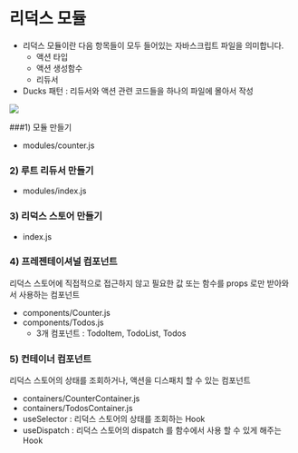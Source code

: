 # 리덕스 모듈

* 리덕스 모듈이란 다음 항목들이 모두 들어있는 자바스크립트 파일을 의미합니다.
  - 액션 타입
  - 액션 생성함수
  - 리듀서
* Ducks 패턴 : 리듀서와 액션 관련 코드들을 하나의 파일에 몰아서 작성

![](C:\Users\haeri\Desktop\development\TIL\React\images\redux.png)

###1) 모듈 만들기

* modules/counter.js

### 2) 루트 리듀서 만들기

* modules/index.js

### 3) 리덕스 스토어 만들기

* index.js

### 4) 프레젠테이셔널 컴포넌트

리덕스 스토어에 직접적으로 접근하지 않고 필요한 값 또는 함수를 props 로만 받아와서 사용하는 컴포넌트

* components/Counter.js
* components/Todos.js
  * 3개 컴포넌트 : TodoItem, TodoList, Todos

### 5) 컨테이너 컴포넌트

리덕스 스토어의 상태를 조회하거나, 액션을 디스패치 할 수 있는 컴포넌트

* containers/CounterContainer.js
* containers/TodosContainer.js 
* useSelector : 리덕스 스토어의 상태를 조회하는 Hook
* useDispatch : 리덕스 스토어의 dispatch 를 함수에서 사용 할 수 있게 해주는 Hook